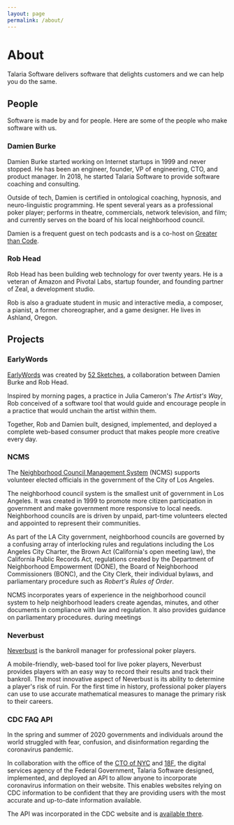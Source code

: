 ```yaml
---
layout: page
permalink: /about/
---
```


# About

Talaria Software delivers software
that delights customers
and we can help you
do the same.

## People

Software is made
by and for people.
Here are some
of the people
who make software
with us.

### Damien Burke

Damien Burke started working
on Internet startups
in 1999 
and never stopped.
He has been
an engineer, founder, VP of engineering, CTO, and product manager.
In 2018,
he started Talaria Software
to provide software coaching and consulting.

Outside of tech,
Damien is certified
in ontological coaching, hypnosis, and neuro-linguistic programming.
He spent several years
as a professional poker player;
performs in theatre, commercials, network television, and film;
and currently serves
on the board
of his local neighborhood council.

Damien is a frequent guest
on tech podcasts
and is a co-host
on [Greater than Code](https://www.greaterthancode.com/hosts/damien-burke).

### Rob Head

Rob Head has been
building web technology
for over twenty years.
He is a veteran
of Amazon and Pivotal Labs,
startup founder,
and founding partner
of Zeal,
a development studio.

Rob is also a graduate student
in music and interactive media,
a composer,
a pianist,
a former choreographer,
and a game designer.
He lives in Ashland, Oregon.

## Projects

### EarlyWords

[EarlyWords](https://earlywords.io) was created
by [52 Sketches](https://52sketches.com),
a collaboration
between Damien Burke and Rob Head.

Inspired by morning pages,
a practice
in Julia Cameron's _The Artist's Way_,
Rob conceived
of a software tool
that would guide and encourage people
in a practice
that would unchain
the artist within them.

Together,
Rob and Damien
built, designed, implemented, and deployed
a complete web-based consumer product
that makes people
more creative
every day.

### NCMS

The [Neighborhood Council Management System](https://ncmanager.org) (NCMS) supports
volunteer elected officials
in the government
of the City of Los Angeles.

The neighborhood council system is
the smallest unit of government
in Los Angeles.
It was created
in 1999
to promote more citizen participation
in government
and make government
more responsive
to local needs.
Neighborhood councils are is driven
by unpaid, part-time volunteers
elected and appointed
to represent their communities.

As part
of the LA City government,
neighborhood councils are governed
by a confusing array
of interlocking rules and regulations
including
the Los Angeles City Charter,
the Brown Act (California's open meeting law),
the California Public Records Act,
regulations created by
the Department of Neighborhood Empowerment (DONE),
the Board of Neighborhood Commissioners (BONC),
and the City Clerk,
their individual bylaws,
and parliamentary procedure
such as
_Robert's Rules of Order_.

NCMS incorporates
years of experience
in the neighborhood council system
to help neighborhood leaders
create agendas, minutes, and other documents
in compliance with law and regulation.
It also provides guidance
on parliamentary procedures.
during meetings

### Neverbust

[Neverbust](https://neverbust.com) is
the bankroll manager
for professional poker players.

A mobile-friendly, web-based tool
for live poker players,
Neverbust provides players
with an easy way
to record their results
and track their bankroll.
The most innovative aspect
of Neverbust is its ability
to determine
a player's risk of ruin.
For the first time in history,
professional poker players can use
to use accurate mathematical measures
to manage the primary risk
to their careers.

### CDC FAQ API

In the spring and summer
of 2020
governments and individuals
around the world
struggled with fear, confusion, and disinformation
regarding the coronavirus pandemic.

In collaboration
with the office
of the [CTO of NYC](https://www.nyc.gov/assets/cto/) and [18F](https://18f.gsa.gov),
the digital services agency
of the Federal Government,
Talaria Software designed, implemented, and deployed an API
to allow anyone
to incorporate coronavirus information
on their website.
This enables websites
relying on CDC information
to be confident
that they are
providing users
with the most accurate and up-to-date
information available.

The API was incorporated
in the CDC website
and is [available there](https://faq.coronavirus.gov/api/).

